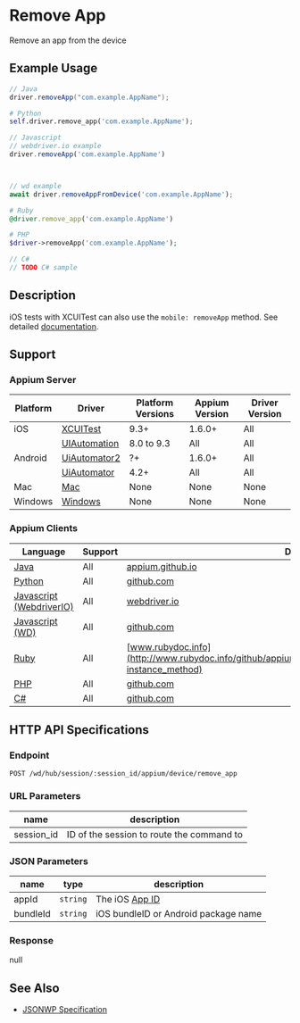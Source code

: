 # Remove App

Remove an app from the device
## Example Usage

```java
// Java
driver.removeApp("com.example.AppName");

```

```python
# Python
self.driver.remove_app('com.example.AppName');

```

```javascript
// Javascript
// webdriver.io example
driver.removeApp('com.example.AppName')



// wd example
await driver.removeAppFromDevice('com.example.AppName');

```

```ruby
# Ruby
@driver.remove_app('com.example.AppName')

```

```php
# PHP
$driver->removeApp('com.example.AppName');

```

```csharp
// C#
// TODO C# sample

```


## Description

iOS tests with XCUITest can also use the `mobile: removeApp` method. See detailed [documentation](/docs/en/writing-running-appium/ios/ios-xctest-mobile-apps-management.md#mobile-removeapp).


## Support

### Appium Server

|Platform|Driver|Platform Versions|Appium Version|Driver Version|
|--------|----------------|------|--------------|--------------|
| iOS | [XCUITest](/docs/en/drivers/ios-xcuitest.md) | 9.3+ | 1.6.0+ | All |
|  | [UIAutomation](/docs/en/drivers/ios-uiautomation.md) | 8.0 to 9.3 | All | All |
| Android | [UiAutomator2](/docs/en/drivers/android-uiautomator2.md) | ?+ | 1.6.0+ | All |
|  | [UiAutomator](/docs/en/drivers/android-uiautomator.md) | 4.2+ | All | All |
| Mac | [Mac](/docs/en/drivers/mac.md) | None | None | None |
| Windows | [Windows](/docs/en/drivers/windows.md) | None | None | None |

### Appium Clients

|Language|Support|Documentation|
|--------|-------|-------------|
|[Java](https://github.com/appium/java-client/releases/latest)| All |  [appium.github.io](http://appium.github.io/java-client/io/appium/java_client/InteractsWithApps.html#removeApp-java.lang.String-)  |
|[Python](https://github.com/appium/python-client/releases/latest)| All |  [github.com](https://github.com/appium/python-client/blob/master/appium/webdriver/webdriver.py#L566)  |
|[Javascript (WebdriverIO)](http://webdriver.io/index.html)| All |  [webdriver.io](http://webdriver.io/api/mobile/removeApp.html)  |
|[Javascript (WD)](https://github.com/admc/wd/releases/latest)| All |  [github.com](https://github.com/admc/wd/blob/master/lib/commands.js#L2563)  |
|[Ruby](https://github.com/appium/ruby_lib/releases/latest)| All |  [www.rubydoc.info](http://www.rubydoc.info/github/appium/ruby_lib_core/Appium/Core/Device#remove_app-instance_method)  |
|[PHP](https://github.com/appium/php-client/releases/latest)| All |  [github.com](https://github.com/appium/php-client/)  |
|[C#](https://github.com/appium/appium-dotnet-driver/releases/latest)| All |  [github.com](https://github.com/appium/appium-dotnet-driver/)  |

## HTTP API Specifications

### Endpoint

`POST /wd/hub/session/:session_id/appium/device/remove_app`

### URL Parameters

|name|description|
|----|-----------|
|session_id|ID of the session to route the command to|

### JSON Parameters

|name|type|description|
|----|----|-----------|
| appId | `string` | The iOS [App ID](https://developer.apple.com/library/content/documentation/General/Conceptual/DevPedia-CocoaCore/AppID.html) |
| bundleId | `string` | iOS bundleID or Android package name |

### Response

null

## See Also

* [JSONWP Specification](https://github.com/appium/appium-base-driver/blob/master/lib/protocol/routes.js#L418)
